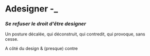# Adesigner -_
### *Se refuser le droit d'être designer*

Un posture décalée, qui déconstruit, qui contredit, qui provoque, sans cesse.

A côté du design & (presque) contre
